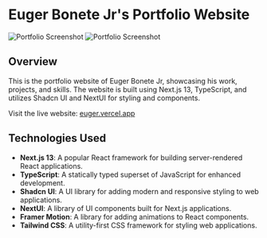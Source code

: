 # Euger Bonete Jr's Portfolio Website

![Portfolio Screenshot](https://imageupload.io/ib/wmxIjCnpNZny0hH_1696858016.png)
![Portfolio Screenshot](https://imageupload.io/ib/XrwEgk6AypFPsUb_1696858017.png)

## Overview

This is the portfolio website of Euger Bonete Jr, showcasing his work, projects, and skills. The website is built using Next.js 13, TypeScript, and utilizes Shadcn UI and NextUI for styling and components.

Visit the live website: [euger.vercel.app](https://euger.vercel.app)

## Technologies Used

- **Next.js 13**: A popular React framework for building server-rendered React applications.
- **TypeScript**: A statically typed superset of JavaScript for enhanced development.
- **Shadcn UI**: A UI library for adding modern and responsive styling to web applications.
- **NextUI**: A library of UI components built for Next.js applications.
- **Framer Motion**: A library for adding animations to React components.
- **Tailwind CSS**: A utility-first CSS framework for styling web applications.

